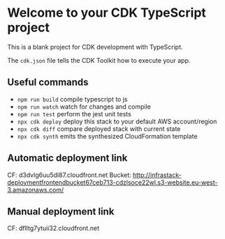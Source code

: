 # Welcome to your CDK TypeScript project

This is a blank project for CDK development with TypeScript.

The `cdk.json` file tells the CDK Toolkit how to execute your app.

## Useful commands

* `npm run build`   compile typescript to js
* `npm run watch`   watch for changes and compile
* `npm run test`    perform the jest unit tests
* `npx cdk deploy`  deploy this stack to your default AWS account/region
* `npx cdk diff`    compare deployed stack with current state
* `npx cdk synth`   emits the synthesized CloudFormation template

## Automatic deployment link
CF: d3dvlg6uu5dl87.cloudfront.net
Bucket: http://infrastack-deploymentfrontendbucket67ceb713-cdzlsoce22wl.s3-website.eu-west-3.amazonaws.com/

## Manual deployment link
CF: dflltg7ytuii32.cloudfront.net
